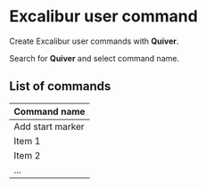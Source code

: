 # Excalibur user command

Create Excalibur user commands with **Quiver**.

Search for **Quiver** and select command name.

## List of commands

| Command name     |
| ---------------- |
| Add start marker |
| Item 1           |
| Item 2           |
| ...              |

